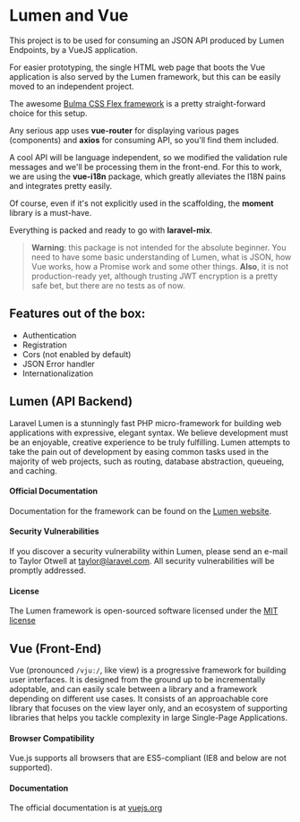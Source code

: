 # Lumen and Vue

This project is to be used for consuming an JSON API produced by Lumen Endpoints, by a VueJS application.

For easier prototyping, the single HTML web page that boots the Vue application is also served by the Lumen framework, but this can be easily moved to an independent project.

The awesome [Bulma CSS Flex framework](https://bulma.io/) is a pretty straight-forward choice for this setup.

Any serious app uses **vue-router** for displaying various pages (components) and **axios** for consuming API, so you'll find them included.

A cool API will be language independent, so we modified the validation rule messages and we'll be processing them in the front-end.
For this to work, we are using the **vue-i18n** package, which greatly alleviates the I18N pains and integrates pretty easily.

Of course, even if it's not explicitly used in the scaffolding, the **moment** library is a must-have.

Everything is packed and ready to go with **laravel-mix**.

> **Warning**: this package is not intended for the absolute beginner.
> You need to have some basic understanding of Lumen, what is JSON, how
> Vue works, how a Promise work and some other things. **Also**,
> it is not production-ready yet, although trusting JWT encryption
> is a pretty safe bet, but there are no tests as of now.

## Features out of the box:

 - Authentication
 - Registration
 - Cors (not enabled by default)
 - JSON Error handler
 - Internationalization

## Lumen (API Backend)
Laravel Lumen is a stunningly fast PHP micro-framework for building web applications with expressive, elegant syntax. We believe development must be an enjoyable, creative experience to be truly fulfilling. Lumen attempts to take the pain out of development by easing common tasks used in the majority of web projects, such as routing, database abstraction, queueing, and caching.

#### Official Documentation

Documentation for the framework can be found on the [Lumen website](http://lumen.laravel.com/docs).

#### Security Vulnerabilities

If you discover a security vulnerability within Lumen, please send an e-mail to Taylor Otwell at taylor@laravel.com. All security vulnerabilities will be promptly addressed.

#### License

The Lumen framework is open-sourced software licensed under the [MIT license](http://opensource.org/licenses/MIT)

## Vue (Front-End)

Vue (pronounced `/vjuː/`, like view) is a progressive framework for building user interfaces. It is designed from the ground up to be incrementally adoptable, and can easily scale between a library and a framework depending on different use cases. It consists of an approachable core library that focuses on the view layer only, and an ecosystem of supporting libraries that helps you tackle complexity in large Single-Page Applications.

#### Browser Compatibility

Vue.js supports all browsers that are ES5-compliant (IE8 and below are not supported).

#### Documentation

The official documentation is at [vuejs.org](https://vuejs.org/)
